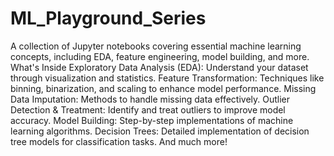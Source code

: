 # ML_Playground_Series
A collection of Jupyter notebooks covering essential machine learning concepts, including EDA, feature engineering, model building, and more.
What's Inside
Exploratory Data Analysis (EDA): Understand your dataset through visualization and statistics.
Feature Transformation: Techniques like binning, binarization, and scaling to enhance model performance.
Missing Data Imputation: Methods to handle missing data effectively.
Outlier Detection & Treatment: Identify and treat outliers to improve model accuracy.
Model Building: Step-by-step implementations of machine learning algorithms.
Decision Trees: Detailed implementation of decision tree models for classification tasks.
And much more!
